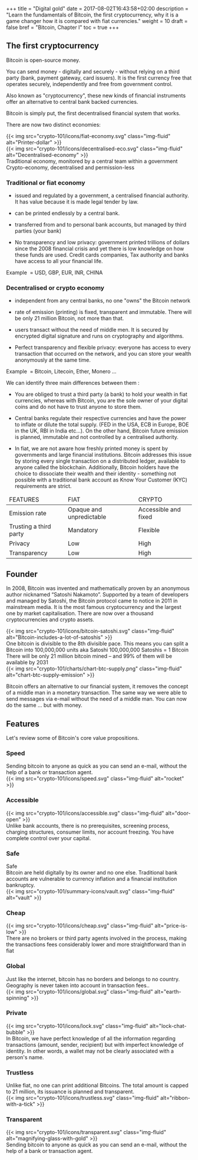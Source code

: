+++
title = "Digital gold"
date = 2017-08-02T16:43:58+02:00
description = "Learn the fundamentals of Bitcoin, the first cryptocurrency, why it is a game changer how it is compared with fiat currencies."
weight = 10
draft = false
bref = "Bitcoin, Chapter I"
toc = true
+++


## The first cryptocurrency



Bitcoin is open-source money.

You can send money - digitally and securely - without relying on a third party (bank, payment gateway, card issuers). It is the first currency free that operates securely, independently and free from government control. 

Also known as "cryptocurrency", these new kinds of financial instruments offer an alternative to central bank backed currencies.

Bitcoin is simply put, the first decentralised financial system that works.


There are now two distinct economies:


<div class="container">
  <div class="row">
    <div class="col">
      {{< img src="crypto-101/icons/fiat-economy.svg" class="img-fluid" alt="Printer-dollar" >}}
    </div>
    <div class="col">
      {{< img src="crypto-101/icons/decentralised-eco.svg" class="img-fluid" alt="Decentralised-economy" >}}
    </div>
  </div>
  <div class="row">
    <div class="col">
      Traditional economy, monitored by a central team within a government
    </div>
    <div class="col">
      Crypto-economy, decentralised and permission-less
    </div>
  </div>
</div>




### Traditional or fiat economy



* issued and regulated by a government, a centralised financial authority. It has value because it is made legal tender by law.

* can be printed endlessly by a central bank.

* transferred from and to personal bank accounts, but managed by third parties (your bank)

* No transparency and low privacy: government printed trillions of dollars since the 2008 financial crisis and yet there is low knowledge on how these funds are used. Credit cards companies, Tax authority and banks have access to all your financial life.

Example  = USD, GBP, EUR, INR, CHINA




### Decentralised or crypto economy



* independent from any central banks, no one "owns" the Bitcoin network 
 
* rate of emission (printing) is fixed, transparent and immutable. There will be only 21 million Bitcoin, not more than that.
 
* users transact without the need of middle men. It is secured by encrypted digital signature and runs on cryptography and algorithms.

* Perfect transparency and flexible privacy: everyone has access to every transaction that occurred on the network, and you can store your wealth anonymously at the same time.

Example  = Bitcoin, Litecoin, Ether, Monero ...




We can identify three main differences between them :


* You are obliged to trust a third party (a bank) to hold your wealth in fiat currencies, whereas with Bitcoin, you are the sole owner of your digital coins and do not have to trust anyone to store them.

* Central banks regulate their respective currencies and have the power to inflate or dilute the total supply. (FED in the USA, ECB in Europe, BOE in the UK, RBI in India etc...). On the other hand, Bitcoin future emission is planned, immutable and not controlled by a centralised authority.

* In fiat, we are not aware how freshly printed money is spent by governments and large financial institutions. Bitcoin addresses this issue by storing every single transaction on a distributed ledger, available to anyone called the blockchain. Additionally, Bitcoin holders have the choice to dissociate their wealth and their identity - something not possible with a traditional bank account as Know Your Customer (KYC) requirements are strict.


</table>
<table class="table table-sm table-striped">
    <thead>
        <tr class="text-center font-weight-bold">
            <td>FEATURES</td>
            <td>FIAT</td>
            <td>CRYPTO</td>
        </tr>
    </thead>
    <tbody>
        <tr>
            <td>Emission rate</td>
            <td>Opaque and unpredictable</td>
            <td>Accessible and fixed</td>
        </tr>
        <tr>
            <td>Trusting a third party</td>
            <td>Mandatory</td>
            <td>Flexible</td>
        </tr>
        <tr>
            <td>Privacy</td>
            <td>Low</td>
            <td>High</td>
        </tr>
        <tr>
            <td>Transparency</td>
            <td>Low</td>
            <td>High</td>
        </tr>
    </tbody>
</table>





## Founder



In 2008, Bitcoin was invented and mathematically proven by an anonymous author nicknamed “Satoshi Nakamoto”. 
Supported by a team of developers and managed by Satoshi, the Bitcoin protocol came to notice in 2011 in mainstream media.
It is the most famous cryptocurrency and the largest one by market capitalisation. There are now over a thousand cryptocurrencies and crypto assets.



<div class="container">
  <div class="row">
    <div class="col">
      {{< img src="crypto-101/icons/bitcoin-satoshi.svg" class="img-fluid" alt="Bitcoin-includes-a-lot-of-satoshis" >}}
    </div>
    <div class="col">
      One bitcoin is divisible to the 8th divisible pace.
      This means you can split a Bitcoin into 100,000,000 units aka Satoshi
      100,000,000 Satoshis = 1 Bitcoin
    </div>
  </div>
  <div class="row">
    <div class="col">
      There will be only 21 million bitcoin mined – and 99% of them will be available by 2031
    </div>
    <div class="col">
      {{< img src="crypto-101/charts/chart-btc-supply.png" class="img-fluid" alt="chart-btc-supply-emission" >}}
    </div>
  </div>
</div>


Bitcoin offers an alternative to our financial system, it removes the concept of a middle man in a monetary transaction. 
The same way we were able to send messages via e-mail without the need of a  middle man.
You can now do the same ... but with money.




## Features


Let's review some of Bitcoin's core value propositions.



### Speed

<div class="container">
  <div class="row">
    <div class="col">
      Sending bitcoin to anyone as quick as you can send an e-mail, without the help of a bank or transaction agent.
    </div>
    <div class="col">
      {{< img src="crypto-101/icons/speed.svg" class="img-fluid" alt="rocket" >}}
    </div>
  </div>
</div>



### Accessible 

<div class="container">
  <div class="row">
    <div class="col">
      {{< img src="crypto-101/icons/accessible.svg" class="img-fluid" alt="door-open" >}}
    </div>
    <div class="col">
      Unlike bank accounts, there is no prerequisites, screening process, charging structures, consumer limits, nor account freezing.
      You have complete control over your capital.
    </div>
  </div>
</div>



### Safe

<div class="container">
  <div class="row">
    <div class="col">
     Safe
    </div>
  </div>
  <div class="row">
    <div class="col">
     Bitcoin are held digitally by its owner and no one else. Traditional bank accounts are vulnerable to currency inflation and a financial institution bankruptcy.
    </div>
    <div class="col">
      {{< img src="crypto-101/summary-icons/vault.svg" class="img-fluid" alt="vault" >}}
    </div>
  </div>
</div>



### Cheap 

<div class="container">
  <div class="row">
    <div class="col">
      {{< img src="crypto-101/icons/cheap.svg" class="img-fluid" alt="price-is-low" >}}
    </div>
    <div class="col">
      There are no brokers or third party agents involved in the process, making the transactions fees considerably lower and more straightforward than in fiat
    </div>
  </div>
</div>



### Global 

<div class="container">
  <div class="row">
    <div class="col">
     Just like the internet, bitcoin has no borders and belongs to no country. Geography is never taken into account in transaction fees..
    </div>
    <div class="col">
      {{< img src="crypto-101/icons/global.svg" class="img-fluid" alt="earth-spinning" >}}
    </div>
  </div>
</div>



### Private

<div class="container">
  <div class="row">
    <div class="col">
      {{< img src="crypto-101/icons/lock.svg" class="img-fluid" alt="lock-chat-bubble" >}}
    </div>
    <div class="col">
      In Bitcoin, we have perfect knowledge of all the information regarding transactions (amount, sender, recipient) but with imperfect knowledge of identity.
In other words, a wallet may not be clearly associated with a person's name.
    </div>
  </div>
</div>



### Trustless

<div class="container">
  <div class="row">
    <div class="col">
      Unlike fiat, no one can print additional Bitcoins. The total amount is capped to 21 million, its issuance is planned and transparent.
    </div>
    <div class="col">
      {{< img src="crypto-101/icons/trustless.svg" class="img-fluid" alt="ribbon-with-a-tick" >}}
    </div>
  </div>
</div>



### Transparent

<div class="container">
  <div class="row">
    <div class="col">
      {{< img src="crypto-101/icons/transparent.svg" class="img-fluid" alt="magnifying-glass-with-gold" >}}
    </div>
    <div class="col">
      Sending bitcoin to anyone as quick as you can send an e-mail, without the help of a bank or transaction agent.
    </div>
  </div>
</div>





